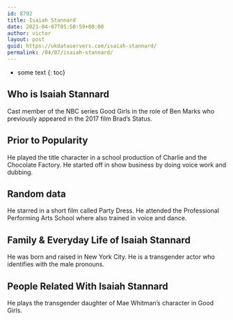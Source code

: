 ```yaml
---
id: 8792
title: Isaiah Stannard
date: 2021-04-07T05:50:59+00:00
author: victor
layout: post
guid: https://ukdataservers.com/isaiah-stannard/
permalink: /04/07/isaiah-stannard/
---
```


* some text
{: toc}


## Who is Isaiah Stannard



Cast member of the NBC series Good Girls in the role of Ben Marks who previously appeared in the 2017 film Brad&#8217;s Status.

                
                
                
## Prior to Popularity



He played the title character in a school production of Charlie and the Chocolate Factory. He started off in show business by doing voice work and dubbing.

                
                
                
## Random data



He starred in a short film called Party Dress. He attended the Professional Performing Arts School where also trained in voice and dance.

                
                
                
## Family & Everyday Life of Isaiah Stannard



He was born and raised in New York City. He is a transgender actor who identifies with the male pronouns.

                
                
                
## People Related With Isaiah Stannard



He plays the transgender daughter of Mae Whitman&#8217;s character in Good Girls.

                
              
            
          
          
          